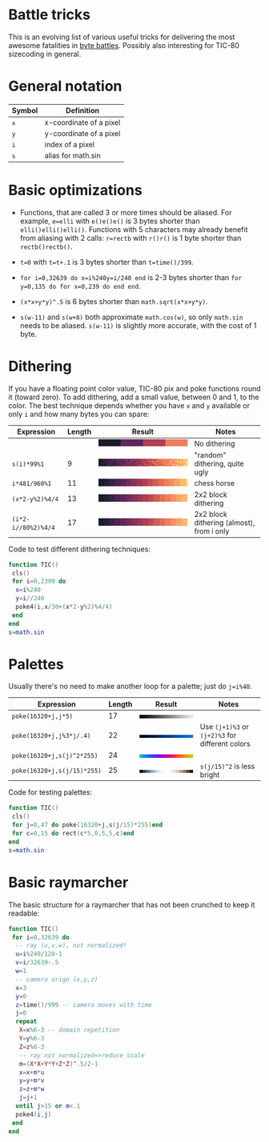 # Battle tricks

This is an evolving list of various useful tricks for delivering the
most awesome fatalities in
[byte battles](https://battle.lovebyte.party/). Possibly also
interesting for TIC-80 sizecoding in general.

General notation
================

| Symbol | Definition              |
| ------ | ----------------------- |
| `x`    | x-coordinate of a pixel |
| `y`    | y-coordinate of a pixel |
| `i`    | index of a pixel        |
| `s`    | alias for math.sin      |

Basic optimizations
===================

- Functions, that are called 3 or more times should be aliased. For
  example, `e=elli` with `e()e()e()` is 3 bytes shorter than
  `elli()elli()elli()`. Functions with 5 characters may already benefit
  from aliasing with 2 calls: `r=rectb` with `r()r()` is 1 byte shorter
  than `rectb()rectb()`.

- `t=0` with `t=t+.1` is 3 bytes shorter than `t=time()/399`.

- `for i=0,32639 do x=i%240y=i/240 end` is 2-3 bytes shorter than
  `for y=0,135 do for x=0,239 do end end`.

- `(x*x+y*y)^.5` is 6 bytes shorter than `math.sqrt(x*x+y*y)`.

- `s(w-11)` and `s(w+8)` both approximate `math.cos(w)`, so only
  `math.sin` needs to be aliased. `s(w-11)` is slightly more accurate,
  with the cost of 1 byte.

Dithering
=========

If you have a floating point color value, TIC-80 pix and poke functions
round it (toward zero). To add dithering, add a small value, between 0
and 1, to the color. The best technique depends whether you have `x` and
`y` available or only `i` and how many bytes you can spare:

| Expression          | Length  | Result                                        | Notes                                     |
| ------------------- | ------- | --------------------------------------------- | ----------------------------------------- |
|                     |         | ![No dithering](dither_none.png)              | No dithering                              |
| `s(i)*99%1`         | 9       | ![Random dithering](dither_random.png)        | "random" dithering, quite ugly            |
| `i*481/960%1`       | 11      | ![Chess dithering](dither_chess.png)          | chess horse                               |
| `(x*2-y%2)%4/4`     | 13      | ![Block dithering](dither_block.png)          | 2x2 block dithering                       |
| `(i*2-i//80%2)%4/4` | 17      | ![Block dithering from i](dither_block_i.png) | 2x2 block dithering (almost), from i only |

Code to test different dithering techniques:

```lua
function TIC()
 cls()
 for i=0,2399 do
  x=i%240
  y=i//240
  poke4(i,x/30+(x*2-y%2)%4/4)
 end
end
s=math.sin
```

Palettes
========

Usually there's no need to make another loop for a palette; just do `j=i%48`.

| Expression                  | Length  | Result                                     | Notes                                           |
| --------------------------- | ------- | ------------------------------------------ | ----------------------------------------------- |
| `poke(16320+j,j*5)`         | 17      | ![Grayscale gradient](pal_gray.png)        |                                                 |
| `poke(16320+j,j%3*j/.4)`    | 22      | ![Blue gradient](pal_blue.png)             | Use `(j+1)%3` or `(j+2)%3` for different colors |
| `poke(16320+j,s(j)^2*255)`  | 24      | ![Rainbow](pal_rainbow.png)                |                                                 |
| `poke(16320+j,s(j/15)*255)` | 25      | ![Blue/Brown gradient](pal_blue_brown.png) | `s(j/15)^2` is less bright                      |

Code for testing palettes:

```lua
function TIC()
 cls()
 for j=0,47 do poke(16320+j,s(j/15)*255)end
 for c=0,15 do rect(c*5,0,5,5,c)end
end
s=math.sin
```

Basic raymarcher
================

The basic structure for a raymarcher that has not been crunched to keep
it readable:

```lua
function TIC()
 for i=0,32639 do
  -- ray (u,v,w), not normalized!
  u=i%240/120-1
  v=i/32639-.5
  w=1
  -- camera origo (x,y,z)
  x=3
  y=0
  z=time()/999 -- camera moves with time
  j=0
  repeat
   X=x%6-3 -- domain repetition
   Y=y%6-3
   Z=z%6-3
   -- ray not normalized=>reduce scale
   m=(X*X+Y*Y+Z*Z)^.5/2-1
   x=x+m*u
   y=y+m*v
   z=z+m*w
   j=j+1
  until j>15 or m<.1
  poke4(i,j)
 end
end
```